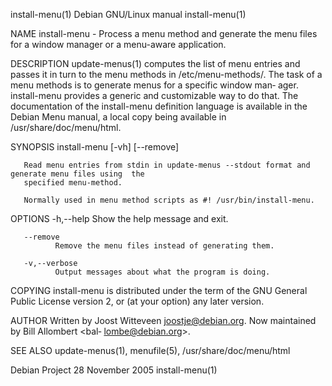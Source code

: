 install-menu(1)                         Debian GNU/Linux manual                        install-menu(1)

NAME
       install-menu  -  Process  a  menu  method and generate the menu files for a window manager or a
       menu-aware application.

DESCRIPTION
       update-menus(1) computes the list of menu entries and passes it in turn to the menu methods  in
       /etc/menu-methods/.  The task of a menu methods is to generate menus for a specific window man‐
       ager.  install-menu provides a generic and customizable way to do that.  The  documentation  of
       the install-menu definition language is available in the Debian Menu manual, a local copy being
       available in /usr/share/doc/menu/html.

SYNOPSIS
       install-menu [-vh] [--remove] <menu-method>

       Read menu entries from stdin in update-menus --stdout format and generate menu files using  the
       specified menu-method.

       Normally used in menu method scripts as #! /usr/bin/install-menu.

OPTIONS
       -h,--help
              Show the help message and exit.

       --remove
              Remove the menu files instead of generating them.

       -v,--verbose
              Output messages about what the program is doing.

COPYING
       install-menu  is distributed under the term of the GNU General Public License version 2, or (at
       your option) any later version.

AUTHOR
       Written by Joost Witteveen  <joostje@debian.org>.   Now  maintained  by  Bill  Allombert  <bal‐
       lombe@debian.org>.

SEE ALSO
       update-menus(1), menufile(5), /usr/share/doc/menu/html

Debian Project                             28 November 2005                            install-menu(1)
